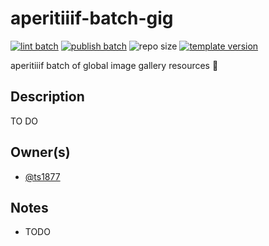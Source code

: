 # aperitiiif-batch-gig
[![lint batch](https://github.com/nyu-dss/aperitiiif-batch-gig/actions/workflows/lint-batch.yml/badge.svg)](https://github.com/nyu-dss/aperitiiif-batch-gig/actions/workflows/lint-batch.yml) [![publish batch](https://github.com/nyu-dss/aperitiiif-batch-gig/actions/workflows/publish-batch.yml/badge.svg)](https://github.com/nyu-dss/aperitiiif-batch-gig/actions/workflows/publish-batch.yml) ![repo size](https://img.shields.io/github/repo-size/nyu-dss/aperitiiif-batch-gig)
[![template version](https://img.shields.io/badge/template%20version-v0.1.0-9cf)](.template-version)

aperitiiif batch of global image gallery resources 🥂

## Description

TO DO

## Owner(s)
- [@ts1877](https://github.com/ts1877)

## Notes
- TODO
